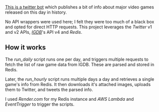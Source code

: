 [This is a twitter bot](https://twitter.com/DailyGameHeb)  which publishes a bit of info about major video games released on this day in history.

No API wrappers were used here; I felt they were too much of a black box and opted for direct HTTP requests. This project leverages the *Twitter* v1 and v2 APIs, *[IGDB](https://igdb.com)*'s  API v4 and *Redis*. 

## How it works

The *run_daily* script runs one per day, and triggers multiple requests to fetch the list of raw game data from IGDB. These are parsed and stored in Redis. 

Later, the *run_hourly* script runs multiple days a day and retrieves a single game's info from Redis. It then downloads it's attached images, uploads them to Twitter, and tweets the parsed info.

I used *Render.com* for my Redis instance and *AWS Lambda* and *EventTrigger* to trigger the scripts.
